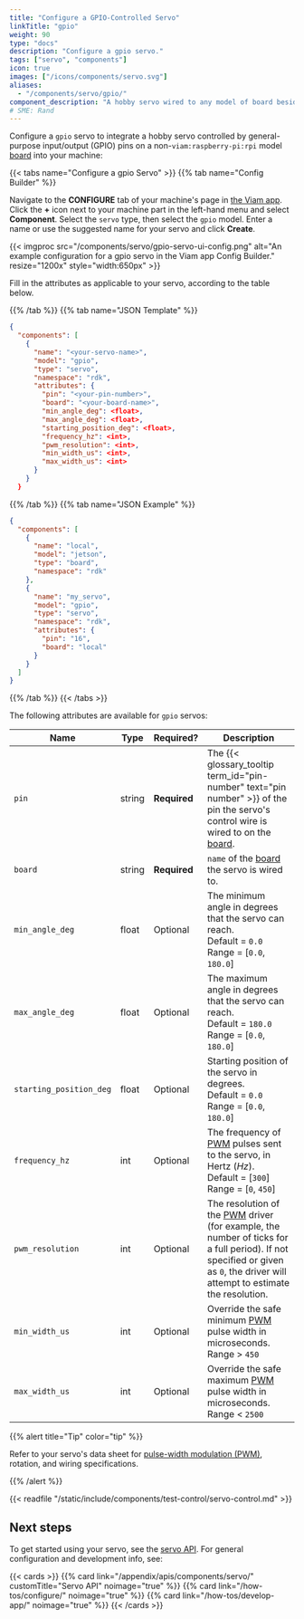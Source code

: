 ```yaml
---
title: "Configure a GPIO-Controlled Servo"
linkTitle: "gpio"
weight: 90
type: "docs"
description: "Configure a gpio servo."
tags: ["servo", "components"]
icon: true
images: ["/icons/components/servo.svg"]
aliases:
  - "/components/servo/gpio/"
component_description: "A hobby servo wired to any model of board besides pi."
# SME: Rand
---
```


Configure a `gpio` servo to integrate a hobby servo controlled by general-purpose input/output (GPIO) pins on a non-`viam:raspberry-pi:rpi` model [board](/components/board/) into your machine:

{{< tabs name="Configure a gpio Servo" >}}
{{% tab name="Config Builder" %}}

Navigate to the **CONFIGURE** tab of your machine's page in [the Viam app](https://app.viam.com).
Click the **+** icon next to your machine part in the left-hand menu and select **Component**.
Select the `servo` type, then select the `gpio` model.
Enter a name or use the suggested name for your servo and click **Create**.

{{< imgproc src="/components/servo/gpio-servo-ui-config.png" alt="An example configuration for a gpio servo in the Viam app Config Builder." resize="1200x" style="width:650px" >}}

Fill in the attributes as applicable to your servo, according to the table below.

{{% /tab %}}
{{% tab name="JSON Template" %}}

```json {class="line-numbers linkable-line-numbers"}
{
  "components": [
    {
      "name": "<your-servo-name>",
      "model": "gpio",
      "type": "servo",
      "namespace": "rdk",
      "attributes": {
        "pin": "<your-pin-number>",
        "board": "<your-board-name>",
        "min_angle_deg": <float>,
        "max_angle_deg": <float>,
        "starting_position_deg": <float>,
        "frequency_hz": <int>,
        "pwm_resolution": <int>,
        "min_width_us": <int>,
        "max_width_us": <int>
      }
    }
  }
```

{{% /tab %}}
{{% tab name="JSON Example" %}}

```json {class="line-numbers linkable-line-numbers"}
{
  "components": [
    {
      "name": "local",
      "model": "jetson",
      "type": "board",
      "namespace": "rdk"
    },
    {
      "name": "my_servo",
      "model": "gpio",
      "type": "servo",
      "namespace": "rdk",
      "attributes": {
        "pin": "16",
        "board": "local"
      }
    }
  ]
}
```

{{% /tab %}}
{{< /tabs >}}

The following attributes are available for `gpio` servos:

<!-- prettier-ignore -->
| Name | Type | Required? | Description |
| ---- | ---- | --------- | ----------- |
| `pin` | string | **Required** | The {{< glossary_tooltip term_id="pin-number" text="pin number" >}} of the pin the servo's control wire is wired to on the [board](/components/board/). |
| `board` | string | **Required** | `name` of the [board](/components/board/) the servo is wired to. |
| `min_angle_deg` | float | Optional | The minimum angle in degrees that the servo can reach. <br> Default = `0.0` <br> Range = [`0.0`, `180.0`] |
| `max_angle_deg` | float | Optional | The maximum angle in degrees that the servo can reach. <br> Default = `180.0` <br> Range = [`0.0`, `180.0`] |
| `starting_position_deg` | float | Optional | Starting position of the servo in degrees. <br> Default = `0.0` <br> Range = [`0.0`, `180.0`] |
| `frequency_hz` | int | Optional | The frequency of [PWM](https://docs.arduino.cc/learn/microcontrollers/analog-output) pulses sent to the servo, in Hertz (*Hz*). <br> Default = [`300`] <br> Range = [`0`, `450`] |
| `pwm_resolution` | int | Optional | The resolution of the [PWM](https://docs.arduino.cc/learn/microcontrollers/analog-output) driver (for example, the number of ticks for a full period). If not specified or given as `0`, the driver will attempt to estimate the resolution. |
| `min_width_us` | int | Optional | Override the safe minimum [PWM](https://docs.arduino.cc/learn/microcontrollers/analog-output) pulse width in microseconds. <br> Range > `450` |
| `max_width_us` | int | Optional | Override the safe maximum [PWM](https://docs.arduino.cc/learn/microcontrollers/analog-output) pulse width in microseconds. <br> Range < `2500` |

{{% alert title="Tip" color="tip" %}}

Refer to your servo's data sheet for [pulse-width modulation (PWM)](https://docs.arduino.cc/learn/microcontrollers/analog-output), rotation, and wiring specifications.

{{% /alert %}}

{{< readfile "/static/include/components/test-control/servo-control.md" >}}

## Next steps

To get started using your servo, see the [servo API](/appendix/apis/components/servo/).
For general configuration and development info, see:

{{< cards >}}
  {{% card link="/appendix/apis/components/servo/" customTitle="Servo API" noimage="true" %}}
  {{% card link="/how-tos/configure/" noimage="true" %}}
  {{% card link="/how-tos/develop-app/" noimage="true" %}}
{{< /cards >}}
